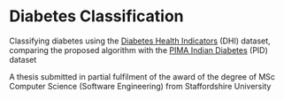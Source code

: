 # Diabetes Classification

Classifying diabetes using the [Diabetes Health Indicators](https://www.kaggle.com/datasets/alexteboul/diabetes-health-indicators-dataset?select=diabetes_binary_health_indicators_BRFSS2015.csv) (DHI) dataset, comparing the proposed algorithm with the [PIMA Indian Diabetes](https://www.kaggle.com/datasets/uciml/pima-indians-diabetes-database) (PID) dataset

A thesis submitted in partial fulfilment of the award of the degree of MSc Computer Science (Software Engineering) from Staffordshire University
